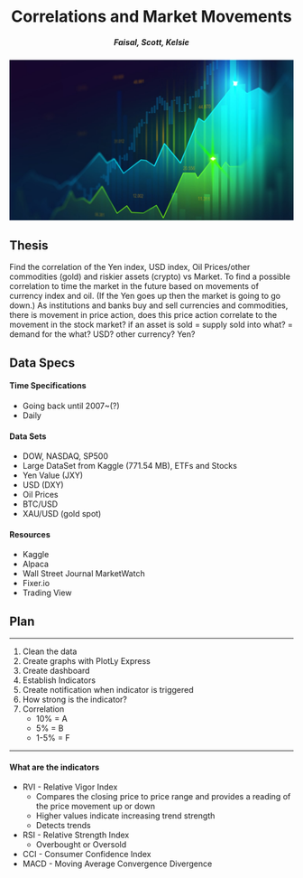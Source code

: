 # <center> Correlations and Market Movements</center>
##### <center>*Faisal, Scott, Kelsie*</center>

![readmeimage](Images/readmeimage.jpeg)


## Thesis

Find the correlation of the Yen index, USD index, Oil Prices/other commodities (gold) and riskier assets (crypto) vs Market. To find a possible correlation to time the market in the future based on movements of currency index and oil.  (If the Yen goes up then the market is going to go down.)  As institutions and banks buy and sell currencies and commodities, there is movement in price action, does this price action correlate to the movement in the stock market?
if an asset is sold = supply
sold into what? = demand for the what?  USD? other currency? Yen?

## Data Specs
#### Time Specifications
* Going back until 2007~(?)
* Daily

#### Data Sets
* DOW, NASDAQ, SP500
* Large DataSet from Kaggle (771.54 MB), ETFs and Stocks 
* Yen Value (JXY)
* USD (DXY)
* Oil Prices
* BTC/USD
* XAU/USD (gold spot)

#### Resources
* Kaggle
* Alpaca
* Wall Street Journal MarketWatch
* Fixer.io
* Trading View


## Plan
------------
1. Clean the data
2. Create graphs with PlotLy Express
3. Create dashboard
4. Establish Indicators
5. Create notification when indicator is triggered
6. How strong is the indicator?
7. Correlation
    * 10% = A
    * 5%  = B
    * 1-5% = F
----

#### What are the indicators
* RVI - Relative Vigor Index
    * Compares the closing price to price range and provides a reading of the price movement up or down
    * Higher values indicate increasing trend strength
    * Detects trends
* RSI - Relative Strength Index
    * Overbought or Oversold
* CCI - Consumer Confidence Index
* MACD - Moving Average Convergence Divergence


